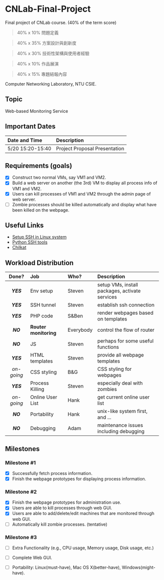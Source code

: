 # CNLab-Final-Project

Final project of CNLab course. (40% of the term score)

> 40% x 10% 問題定義

> 40% x 35% 方案設計與創新度

> 40% x 30% 技術性架構與使用者經驗

> 40% x 10% 作品展演

> 40% x 15% 專題結報內容

Computer Networking Laboratory, NTU CSIE.

## Topic

Web-based Monitoring Service

## Important Dates

|Date and Time|Description|
|:------------|:----------|
|5/20 15:20-15:40|Project Proposal Presentation|



## Requirements (goals)

- [x] Construct two normal VMs, say VM1 and VM2.
- [x] Build a web server on another (the 3rd) VM to display all process info of VM1 and VM2.
- [x] Users can kill processes of VM1 and VM2 through the admin page of web server.
- [ ] Zombie processes should be killed automatically and display what have been killed on the webpage.

## Useful Links

* [Setup SSH in Linux system](http://docs.oracle.com/cd/E18930_01/html/821-2426/gksja.html#gksrd)
* [Python SSH tools](https://wiki.python.org/moin/SecureShell)
* [Chilkat](https://www.chilkatsoft.com/python.asp)

## Workload Distribution

|Done?|Job|Who?|Description|
|:---:|:--|:---|:----------|
|***YES***|Env setup|Steven|setup VMs, install packages, activate services|
|***YES***|SSH tunnel|Steven|establish ssh connection|
|***YES***|PHP code|S&Ben|render webpages based on templates|
|***NO***|__Router monitoring__|Everybody|control the flow of router|
|***NO***|JS|Steven|perhaps for some useful functions|
|***YES***|HTML templates|Steven|provide all webpage templates|
|*on-going*|CSS styling|B&G|CSS styling for webpages|
|***YES***|Process Killing|Steven|especially deal with zombies|
|*on-going*|Online User List|Hank|get current online user list|
|***NO***|Portability|Hank|unix-like system first, and ...|
|***NO***|Debugging|Adam|maintenance issues including debugging|

## Milestones

### Milestone #1

- [x] Successfully fetch process information.
- [x] Finish the webpage prototypes for displaying process information.

### Milestone #2

- [x] Finish the webpage prototypes for administration use.
- [x] Users are able to kill processes through web GUI.
- [x] Users are able to add/delete/edit machines that are monitored through web GUI.
- [ ] Automatically kill zombie processes. (tentative)

### Milestone #3

- [ ] Extra Functionality (e.g., CPU usage, Memory usage, Disk usage, etc.)
- [ ] Complete Web GUI.
- [ ] Portability: Linux(must-have), Mac OS X(better-have), Windows(might-have).


